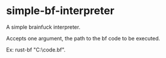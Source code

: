 # simple-bf-interpreter
A simple brainfuck interpreter.

Accepts one argument, the path to the bf code to be executed.

Ex: rust-bf "C:\code.bf".
